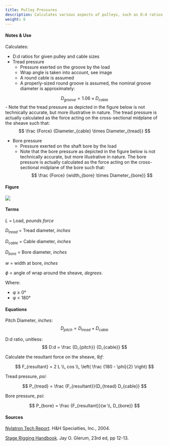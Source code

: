 ```yaml
---
title: Pulley Pressures
description: Calculates various aspects of pulleys, such as D:d ratios, tread, and bore pressures.
weight: 6
---
```


#### Notes & Use

Calculates:

* D:d ratios for given pulley and cable sizes
* Tread pressure
    - Pressure exerted on the groove by the load
    - Wrap angle is taken into account, see image
    - A round cable is assumed
    - A properly-sized round groove is assumed, the nominal groove diameter is approximately:

$$ D_{groove} = 1.06 \times D_{cable} $$
    - Note that the tread pressure as depicted in the figure below is not technically accurate, but more illustrative in nature.  The tread pressure is actually calculated as the force acting on the cross-sectional midplane of the sheave such that:
$$ \frac {Force} {Diameter_{cable} \times Diameter_{tread}} $$

* Bore pressure
    - Pressure exerted on the shaft bore by the load
    - Note that the bore pressure as depicted in the figure below is not technically accurate, but more illustrative in nature. The bore pressure is actually calculated as the force acting on the cross-sectional midplane of the bore such that: $$ \frac {Force} {width_{bore} \times Diameter_{bore}} $$

#### Figure

![](/image/pulleys.jpg)

#### Terms

$L$ = Load, *pounds force*

$D_{tread}$ = Tread diameter, *inches*

$D_{cable}$ = Cable diameter, *inches*

$D_{bore}$ = Bore diameter, *inches*

$w$ = width at bore, *inches*

$\phi$ = angle of wrap around the sheave, *degrees*.

Where:

* &phi; &ge; 0&deg;
* &phi; < 180&deg;

#### Equations

Pitch Diameter, *inches*:
$$ D_{pitch} = D_{tread} + D_{cable}$$

D:d ratio, unitless:
$$ D:d = \frac {D_{pitch}} {D_{cable}} $$

Calculate the resultant force on the sheave, *lbf*:

$$ F_{resultant} = 2 L \\, cos \\, \left( \frac {180 - \phi}{2} \right) $$

Tread pressure, *psi*:

$$ P_{tread} = \frac {F_{resultant}}{D_{tread} D_{cable}} $$

Bore pressure, *psi*:

$$ P_{bore} = \frac {F_{resultant}}{w \\, D_{bore}} $$

#### Sources

[Nylatron Tech Report](http://www.hhspecialties.com/TR1%2011-04.pdf). H&H Specialties, Inc., 2004.

[Stage Rigging Handbook](http://www.amazon.com/Stage-Rigging-Handbook-Third-Edition/dp/0809327414/ref=sr_1_1?ie=UTF8&qid=1389850373&sr=8-1&keywords=stage+rigging+handbook). Jay O. Glerum, 23rd ed, pp 12-13.